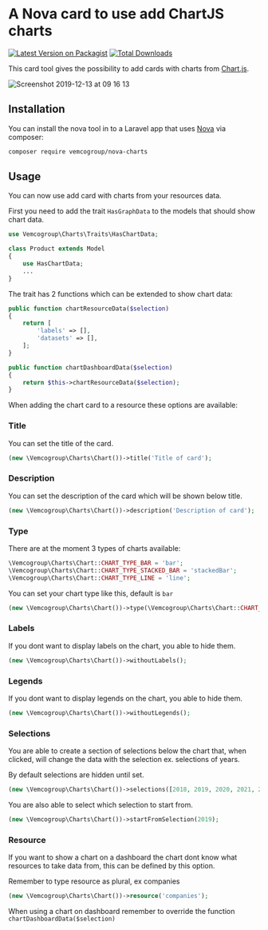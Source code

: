 # A Nova card to use add ChartJS charts

[![Latest Version on Packagist](https://img.shields.io/packagist/v/vemcogroup/nova-charts.svg?style=flat-square)](https://packagist.org/packages/vemcogroup/nova-charts)
[![Total Downloads](https://img.shields.io/packagist/dt/vemcogroup/nova-charts.svg?style=flat-square)](https://packagist.org/packages/vemcogroup/nova-charts)

This card tool gives the possibility to add cards with charts from [Chart.js](https://www.chartjs.org/).

![Screenshot 2019-12-13 at 09 16 13](https://user-images.githubusercontent.com/283184/70784531-f5d01000-1d89-11ea-84c8-88c4642fd71e.png)

## Installation

You can install the nova tool in to a Laravel app that uses [Nova](https://nova.laravel.com) via composer:

```bash
composer require vemcogroup/nova-charts
```

## Usage

You can now use add card with charts from your resources data.

First you need to add the trait ``HasGraphData`` to the models that should show chart data.

```php
use Vemcogroup\Charts\Traits\HasChartData;

class Product extends Model 
{
    use HasChartData;
    ... 
}
```

The trait has 2 functions which can be extended to show chart data:
```php
public function chartResourceData($selection)
{
    return [
        'labels' => [],
        'datasets' => [],
    ];
}

public function chartDashboardData($selection)
{
    return $this->chartResourceData($selection);
}
``` 

When adding the chart card to a resource these options are available:

### Title
You can set the title of the card.
```php
(new \Vemcogroup\Charts\Chart())->title('Title of card');
```

### Description
You can set the description of the card which will be shown below title.
```php
(new \Vemcogroup\Charts\Chart())->description('Description of card');
```

### Type
There are at the moment 3 types of charts available:

```php
\Vemcogroup\Charts\Chart::CHART_TYPE_BAR = 'bar';
\Vemcogroup\Charts\Chart::CHART_TYPE_STACKED_BAR = 'stackedBar';
\Vemcogroup\Charts\Chart::CHART_TYPE_LINE = 'line';
```

You can set your chart type like this, default is `bar`

```php
(new \Vemcogroup\Charts\Chart())->type(\Vemcogroup\Charts\Chart::CHART_TYPE_BAR);
```

### Labels
If you dont want to display labels on the chart, you able to hide them.
```php
(new \Vemcogroup\Charts\Chart())->withoutLabels();
```

### Legends
If you dont want to display legends on the chart, you able to hide them.
```php
(new \Vemcogroup\Charts\Chart())->withoutLegends();
```

### Selections
You are able to create a section of selections below the chart that, when clicked, will change the data with the selection ex. selections of years.

By default selections are hidden until set.
```php
(new \Vemcogroup\Charts\Chart())->selections([2018, 2019, 2020, 2021, 2022]);
```

You are also able to select which selection to start from.
```php
(new \Vemcogroup\Charts\Chart())->startFromSelection(2019);
```
            
### Resource
If you want to show a chart on a dashboard the chart dont know what resources to take data from, this can be defined by this option.

Remember to type resource as plural, ex companies 

```php
(new \Vemcogroup\Charts\Chart())->resource('companies');
```

When using a chart on dashboard remember to override the function `chartDashboardData($selection)`
  